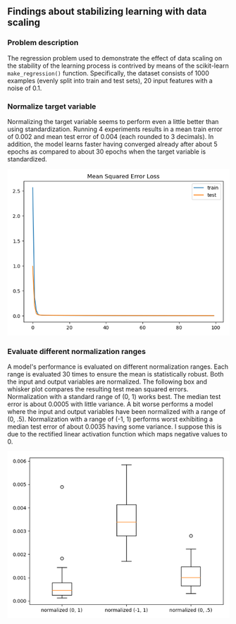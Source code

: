 ## Findings about stabilizing learning with data scaling

### Problem description

The regression problem used to demonstrate the effect of data scaling on the stability of the learning process is
contrived by means of the scikit-learn `make_regression()` function. Specifically, the dataset consists of 1000 examples
(evenly split into train and test sets), 20 input features with a noise of 0.1.

### Normalize target variable

Normalizing the target variable seems to perform even a little better than using standardization. Running 4 experiments
results in a mean train error of 0.002 and mean test error of 0.004 (each rounded to 3 decimals). In addition, the model
learns faster having converged already after about 5 epochs as compared to about 30 epochs when the target variable is
standardized.

![](images/ext_normalize_target_losses.png)

### Evaluate different normalization ranges

A model's performance is evaluated on different normalization ranges. Each range is evaluated 30 times to ensure the mean
is statistically robust. Both the input and output variables are normalized. The following box and whisker plot compares
the resulting test mean squared errors. Normalization with a standard range of (0, 1) works best. The median test error
is about 0.0005 with little variance. A bit worse performs a model where the input and output variables have been
normalized with a range of (0, .5). Normalization with a range of (-1, 1) performs worst exhibiting a median test error
of about 0.0035 having some variance. I suppose this is due to the rectified linear activation function which maps
negative values to 0.

![](images/ext_vary_normalization_ranges.png)
